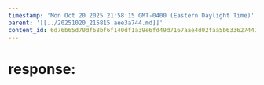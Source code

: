 ```yaml
---
timestamp: 'Mon Oct 20 2025 21:58:15 GMT-0400 (Eastern Daylight Time)'
parent: '[[../20251020_215815.aee3a744.md]]'
content_id: 6d76b65d70df68bf6f140df1a39e6fd49d7167aae4d02faa5b63362744266256
---
```


# response:
